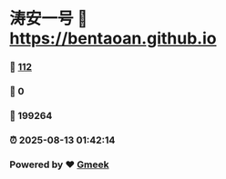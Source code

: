 # 涛安一号 :link: https://bentaoan.github.io 
### :page_facing_up: [112](https://bentaoan.github.io/tag.html) 
### :speech_balloon: 0 
### :hibiscus: 199264 
### :alarm_clock: 2025-08-13 01:42:14 
### Powered by :heart: [Gmeek](https://github.com/Meekdai/Gmeek)
